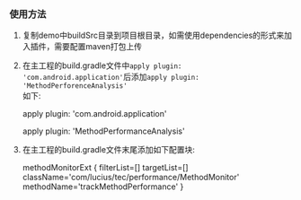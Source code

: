 ### 使用方法
1. 复制demo中buildSrc目录到项目根目录，如需使用dependencies的形式来加入插件，需要配置maven打包上传    

2. 在主工程的build.gradle文件中```apply plugin: 'com.android.application'```后添加```apply plugin: 'MethodPerforenceAnalysis'```    
如下:    
    
      apply plugin: 'com.android.application'
      
      apply plugin: 'MethodPerformanceAnalysis'
      
      
3. 在主工程的build.gradle文件末尾添加如下配置块:    
    
    methodMonitorExt {
        filterList=[]
        targetList=[]
        className='com/lucius/tec/performance/MethodMonitor'
        methodName='trackMethodPerformance'
    }
       
       